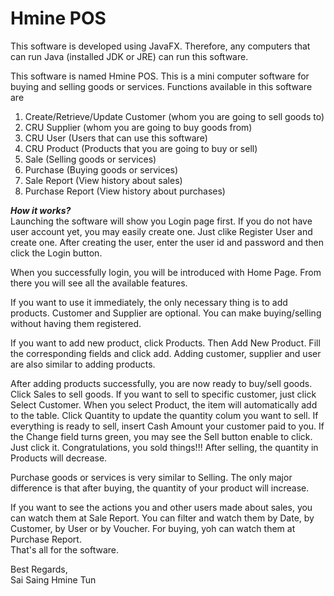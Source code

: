 # Hmine POS

This software is developed using JavaFX. Therefore, any computers that can run Java (installed JDK or JRE) can run this software.

This software is named Hmine POS. This is a mini computer software for buying and selling goods or services. Functions available in this software are

1. Create/Retrieve/Update Customer (whom you are going to sell goods to)
2. CRU Supplier (whom you are going to buy goods from)
3. CRU User (Users that can use this software)
4. CRU Product (Products that you are going to buy or sell)
5. Sale (Selling goods or services)
6. Purchase (Buying goods or services)
7. Sale Report (View history about sales)
8. Purchase Report (View history about purchases)

***How it works?***<br>
Launching the software will show you Login page first. If you do not have user account yet, you may easily create one. Just clike Register User and create one.
After  creating the user, enter the user id and password and then click the Login button.

When you successfully login, you will be introduced with Home Page. From there you will see all the available features.

If you want to use it immediately, the only necessary thing is to add products. Customer and Supplier are optional. You can make buying/selling without having them registered.

If you want to add new product, click Products. Then Add New Product. Fill the corresponding fields and click add. Adding customer, supplier and user are also similar to adding products.

After adding products successfully, you are now ready to buy/sell goods. Click Sales to sell goods. If you want to sell to specific customer, just click Select Customer. When you select Product, the item will automatically add to the table. Click Quantity to update the quantity colum you want to sell. If everything is ready to sell, insert Cash Amount your customer paid to you. If the Change field turns green, you may see the Sell button enable to click. Just click it. Congratulations, you sold things!!! After selling, the quantity in Products will decrease.

Purchase goods or services is very similar to Selling. The only major difference is that after buying, the quantity of your product will increase.

If you want to see the actions you and other users made about sales, you can watch them at Sale Report. You can filter and watch them by Date, by Customer, by User or by Voucher. 
For buying, yoh can watch them at Purchase Report.<br>
That's all for the software.

Best Regards, <br> Sai Saing Hmine Tun
